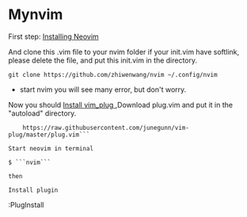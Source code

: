 # Mynvim

First step:  [Installing Neovim](https://github.com/neovim/neovim/wiki/Installing-Neovim)

And clone this .vim file to your nvim folder
if your init.vim have softlink, please delete the file, and put this init.vim in the directory.

```
git clone https://github.com/zhiwenwang/nvim ~/.config/nvim
```

* start nvim you will see many error, but don't worry.

Now you should [ Install vim_plug ](https://github.com/junegunn/vim-plug)
,Download plug.vim and put it in the "autoload" directory.

```curl -fLo ~/.config/nvim/autoload/plug.vim --create-dirs \
    https://raw.githubusercontent.com/junegunn/vim-plug/master/plug.vim```

Start neovim in terminal

$ ```nvim```

then

Install plugin
```
:PlugInstall
```
